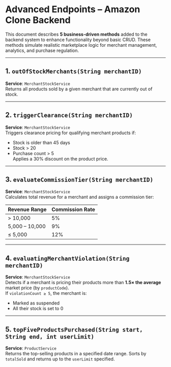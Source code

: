 #  Advanced Endpoints – Amazon Clone Backend

This document describes **5 business-driven methods** added to the backend system to enhance functionality beyond basic CRUD. These methods simulate realistic marketplace logic for merchant management, analytics, and purchase regulation.

---

## 1. `outOfStockMerchants(String merchantID)`

**Service**: `MerchantStockService`  
Returns all products sold by a given merchant that are currently out of stock.

---

## 2. `triggerClearance(String merchantID)`

**Service**: `MerchantStockService`  
Triggers clearance pricing for qualifying merchant products if:
- Stock is older than 45 days
- Stock > 20
- Purchase count > 5  
  Applies a 30% discount on the product price.

---

## 3. `evaluateCommissionTier(String merchantID)`

**Service**: `MerchantStockService`  
Calculates total revenue for a merchant and assigns a commission tier:

| Revenue Range        | Commission Rate |
|----------------------|------------------|
| > 10,000             | 5%               |
| 5,000 – 10,000       | 9%               |
| ≤ 5,000              | 12%              |

---

## 4. `evaluatingMerchantViolation(String merchantID)`

**Service**: `MerchantStockService`  
Detects if a merchant is pricing their products more than **1.5× the average** market price (by `productCode`).  
If `violationCount ≥ 5`, the merchant is:
- Marked as suspended
- All their stock is set to 0

---

## 5. `topFiveProductsPurchased(String start, String end, int userLimit)`

**Service**: `ProductService`  
Returns the top-selling products in a specified date range. Sorts by `totalSold` and returns up to the `userLimit` specified.